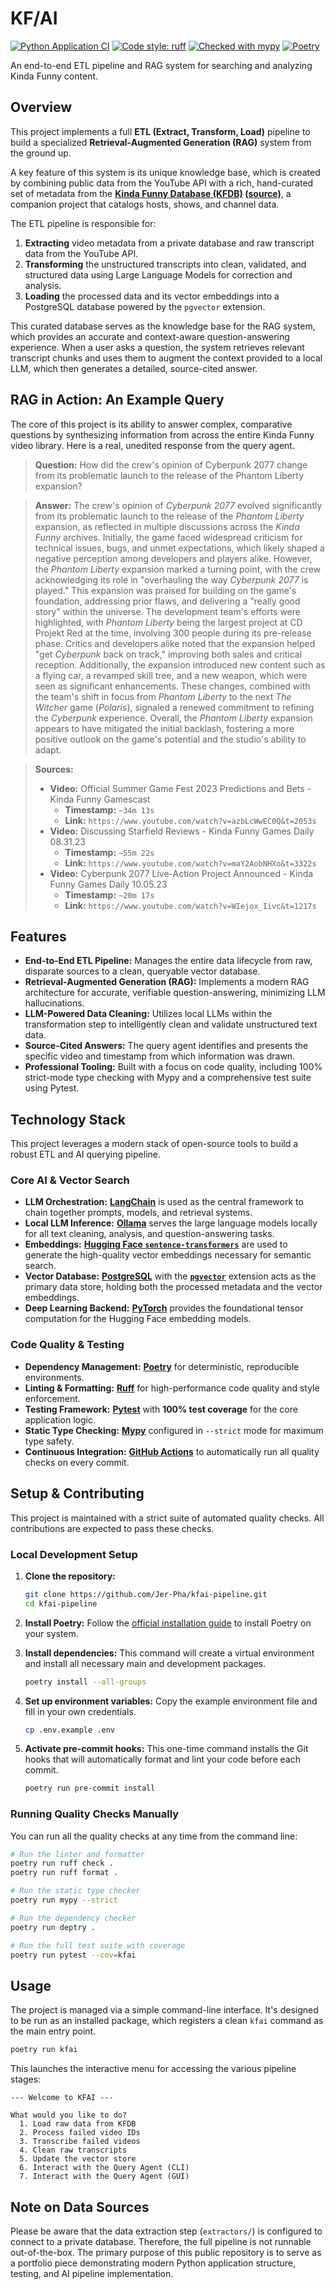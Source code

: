 # KF/AI

[![Python Application CI](https://github.com/Jer-Pha/kfai-pipeline/actions/workflows/ci.yml/badge.svg?branch=main&event=push)](https://github.com/Jer-Pha/kfai-pipeline/actions/workflows/ci.yml)
[![Code style: ruff](https://img.shields.io/endpoint?url=https://raw.githubusercontent.com/astral-sh/ruff/main/assets/badge/v2.json)](https://github.com/astral-sh/ruff)
[![Checked with mypy](https://www.mypy-lang.org/static/mypy_badge.svg)](https://mypy-lang.org/)
[![Poetry](https://img.shields.io/endpoint?url=https://python-poetry.org/badge/v0.json)](https://python-poetry.org/)

An end-to-end ETL pipeline and RAG system for searching and analyzing Kinda Funny content.

## Overview

This project implements a full **ETL (Extract, Transform, Load)** pipeline to build a specialized **Retrieval-Augmented Generation (RAG)** system from the ground up.

A key feature of this system is its unique knowledge base, which is created by combining public data from the YouTube API with a rich, hand-curated set of metadata from the **[Kinda Funny Database (KFDB)](https://www.kfdb.app/) ([source](https://github.com/Jer-Pha/kfdb))**, a companion project that catalogs hosts, shows, and channel data.

The ETL pipeline is responsible for:

1.  **Extracting** video metadata from a private database and raw transcript data from the YouTube API.
2.  **Transforming** the unstructured transcripts into clean, validated, and structured data using Large Language Models for correction and analysis.
3.  **Loading** the processed data and its vector embeddings into a PostgreSQL database powered by the `pgvector` extension.

This curated database serves as the knowledge base for the RAG system, which provides an accurate and context-aware question-answering experience. When a user asks a question, the system retrieves relevant transcript chunks and uses them to augment the context provided to a local LLM, which then generates a detailed, source-cited answer.

## RAG in Action: An Example Query

The core of this project is its ability to answer complex, comparative questions by synthesizing information from across the entire Kinda Funny video library. Here is a real, unedited response from the query agent.

> **Question:**
> How did the crew's opinion of Cyberpunk 2077 change from its problematic launch to the release of the Phantom Liberty expansion?

> **Answer:**
> The crew's opinion of _Cyberpunk 2077_ evolved significantly from its problematic launch to the release of the _Phantom Liberty_ expansion, as reflected in multiple discussions across the _Kinda Funny_ archives. Initially, the game faced widespread criticism for technical issues, bugs, and unmet expectations, which likely shaped a negative perception among developers and players alike. However, the _Phantom Liberty_ expansion marked a turning point, with the crew acknowledging its role in "overhauling the way _Cyberpunk 2077_ is played." This expansion was praised for building on the game's foundation, addressing prior flaws, and delivering a "really good story" within the universe. The development team's efforts were highlighted, with _Phantom Liberty_ being the largest project at CD Projekt Red at the time, involving 300 people during its pre-release phase. Critics and developers alike noted that the expansion helped "get _Cyberpunk_ back on track," improving both sales and critical reception. Additionally, the expansion introduced new content such as a flying car, a revamped skill tree, and a new weapon, which were seen as significant enhancements. These changes, combined with the team's shift in focus from _Phantom Liberty_ to the next _The Witcher_ game (_Polaris_), signaled a renewed commitment to refining the _Cyberpunk_ experience. Overall, the _Phantom Liberty_ expansion appears to have mitigated the initial backlash, fostering a more positive outlook on the game's potential and the studio's ability to adapt.

> **Sources:**
>
> - **Video:** Official Summer Game Fest 2023 Predictions and Bets - Kinda Funny Gamescast
>   - **Timestamp:** `~34m 13s`
>   - **Link:** `https://www.youtube.com/watch?v=azbLcWwEC0Q&t=2053s`
> - **Video:** Discussing Starfield Reviews - Kinda Funny Games Daily 08.31.23
>   - **Timestamp:** `~55m 22s`
>   - **Link:** `https://www.youtube.com/watch?v=maY2AobNHXo&t=3322s`
> - **Video:** Cyberpunk 2077 Live-Action Project Announced - Kinda Funny Games Daily 10.05.23
>   - **Timestamp:** `~20m 17s`
>   - **Link:** `https://www.youtube.com/watch?v=WIejox_Iivc&t=1217s`

## Features

- **End-to-End ETL Pipeline:** Manages the entire data lifecycle from raw, disparate sources to a clean, queryable vector database.
- **Retrieval-Augmented Generation (RAG):** Implements a modern RAG architecture for accurate, verifiable question-answering, minimizing LLM hallucinations.
- **LLM-Powered Data Cleaning:** Utilizes local LLMs within the transformation step to intelligently clean and validate unstructured text data.
- **Source-Cited Answers:** The query agent identifies and presents the specific video and timestamp from which information was drawn.
- **Professional Tooling:** Built with a focus on code quality, including 100% strict-mode type checking with Mypy and a comprehensive test suite using Pytest.

## Technology Stack

This project leverages a modern stack of open-source tools to build a robust ETL and AI querying pipeline.

### Core AI & Vector Search

- **LLM Orchestration:** [**LangChain**](https://www.langchain.com/) is used as the central framework to chain together prompts, models, and retrieval systems.
- **Local LLM Inference:** [**Ollama**](https://ollama.com/) serves the large language models locally for all text cleaning, analysis, and question-answering tasks.
- **Embeddings:** [**Hugging Face `sentence-transformers`**](https://huggingface.co/sentence-transformers) are used to generate the high-quality vector embeddings necessary for semantic search.
- **Vector Database:** [**PostgreSQL**](https://www.postgresql.org/) with the [**`pgvector`**](https://github.com/pgvector/pgvector) extension acts as the primary data store, holding both the processed metadata and the vector embeddings.
- **Deep Learning Backend:** [**PyTorch**](https://pytorch.org/) provides the foundational tensor computation for the Hugging Face embedding models.

### Code Quality & Testing

- **Dependency Management:** [**Poetry**](https://python-poetry.org/) for deterministic, reproducible environments.
- **Linting & Formatting:** [**Ruff**](https://github.com/astral-sh/ruff) for high-performance code quality and style enforcement.
- **Testing Framework:** [**Pytest**](https://pytest.org/) with **100% test coverage** for the core application logic.
- **Static Type Checking:** [**Mypy**](http://mypy-lang.org/) configured in `--strict` mode for maximum type safety.
- **Continuous Integration:** [**GitHub Actions**](https://github.com/features/actions) to automatically run all quality checks on every commit.

## Setup & Contributing

This project is maintained with a strict suite of automated quality checks. All contributions are expected to pass these checks.

### Local Development Setup

1.  **Clone the repository:**

    ```bash
    git clone https://github.com/Jer-Pha/kfai-pipeline.git
    cd kfai-pipeline
    ```

2.  **Install Poetry:**
    Follow the [official installation guide](https://python-poetry.org/docs/#installation) to install Poetry on your system.

3.  **Install dependencies:**
    This command will create a virtual environment and install all necessary main and development packages.

    ```bash
    poetry install --all-groups
    ```

4.  **Set up environment variables:**
    Copy the example environment file and fill in your own credentials.

    ```bash
    cp .env.example .env
    ```

5.  **Activate pre-commit hooks:**
    This one-time command installs the Git hooks that will automatically format and lint your code before each commit.
    ```bash
    poetry run pre-commit install
    ```

### Running Quality Checks Manually

You can run all the quality checks at any time from the command line:

```bash
# Run the linter and formatter
poetry run ruff check .
poetry run ruff format .

# Run the static type checker
poetry run mypy --strict

# Run the dependency checker
poetry run deptry .

# Run the full test suite with coverage
poetry run pytest --cov=kfai
```

## Usage

The project is managed via a simple command-line interface. It's designed to be run as an installed package, which registers a clean `kfai` command as the main entry point.

```bash
poetry run kfai
```

This launches the interactive menu for accessing the various pipeline stages:

```text
--- Welcome to KFAI ---

What would you like to do?
  1. Load raw data from KFDB
  2. Process failed video IDs
  3. Transcribe failed videos
  4. Clean raw transcripts
  5. Update the vector store
  6. Interact with the Query Agent (CLI)
  7. Interact with the Query Agent (GUI)
```

## Note on Data Sources

Please be aware that the data extraction step (`extractors/`) is configured to connect to a private database. Therefore, the full pipeline is not runnable out-of-the-box. The primary purpose of this public repository is to serve as a portfolio piece demonstrating modern Python application structure, testing, and AI pipeline implementation.
